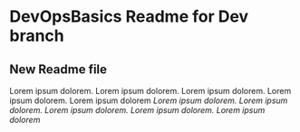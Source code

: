 # DevOpsBasics Readme for Dev branch

## New Readme file

Lorem ipsum dolorem. Lorem ipsum dolorem. Lorem ipsum dolorem. Lorem ipsum dolorem. Lorem ipsum dolorem
*Lorem ipsum dolorem. Lorem ipsum dolorem. Lorem ipsum dolorem. Lorem ipsum dolorem. Lorem ipsum dolorem*